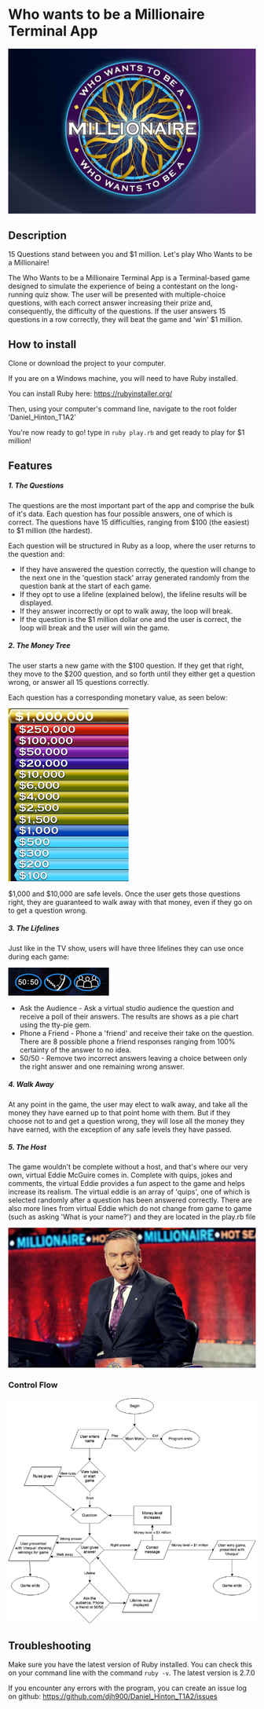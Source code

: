 # Who wants to be a Millionaire Terminal App
![wwtbam_logo](./img/logo-large.jpg)
## Description
15 Questions stand between you and $1 million. Let's play Who Wants to be a Millionaire!

The Who Wants to be a Millionaire Terminal App is a Terminal-based game designed to simulate the experience of being a contestant on the long-running quiz show. The user will be presented with multiple-choice questions, with each correct answer increasing their prize and, consequently, the difficulty of the questions. If the user answers 15 questions in a row correctly, they will beat the game and 'win' $1 million.

## How to install
Clone or download the project to your computer.

If you are on a Windows machine, you will need to have Ruby installed.

You can install Ruby here: https://rubyinstaller.org/

Then, using your computer's command line, navigate to the root folder 'Daniel_Hinton_T1A2'

You're now ready to go! type in `ruby play.rb` and get ready to play for $1 million!

## Features
##### 1. The Questions
The questions are the most important part of the app and comprise the bulk of it's data. Each question has four possible answers, one of which is correct. The questions have 15 difficulties, ranging from \$100 (the easiest) to \$1 million (the hardest). 

Each question will be structured in Ruby as a loop, where the user returns to the question and:
* If they have answered the question correctly, the question will change to the next one in the 'question stack' array generated randomly from the question bank at the start of each game.
* If they opt to use a lifeline (explained below), the lifeline results will be displayed.
* If they answer incorrectly or opt to walk away, the loop will break.
* If the question is the $1 million dollar one and the user is correct, the loop will break and the user will win the game.

##### 2. The Money Tree
The user starts a new game with the \$100 question. If they get that right, they move to the \$200 question, and so forth until they either get a question wrong, or answer all 15 questions correctly.

Each question has a corresponding monetary value, as seen below:

![money_tree](./img/money-tree.png)

\$1,000 and \$10,000 are safe levels. Once the user gets those questions right, they are guaranteed to walk away with that money, even if they go on to get a question wrong.

##### 3. The Lifelines
Just like in the TV show, users will have three lifelines they can use once during each game:

![lifelines](./img/lifelines.png)
* Ask the Audience - Ask a virtual studio audience the question and receive a poll of their answers. The results are shows as a pie chart using the tty-pie gem.
* Phone a Friend - Phone a 'friend' and receive their take on the question. There are 8 possible phone a friend responses ranging from 100% certainty of the answer to no idea.
* 50/50 - Remove two incorrect answers leaving a choice between only the right answer and one remaining wrong answer.

##### 4. Walk Away
At any point in the game, the user may elect to walk away, and take all the money they have earned up to that point home with them. But if they choose not to and get a question wrong, they will lose all the money they have earned, with the exception of any safe levels they have passed.

##### 5. The Host
The game wouldn't be complete without a host, and that's where our very own, virtual Eddie McGuire comes in. Complete with quips, jokes and comments, the virtual Eddie provides a fun aspect to the game and helps increase its realism.
The virtual eddie is an array of 'quips', one of which is selected randomly after a question has been answered correctly. There are also more lines from virtual Eddie which do not change from game to game (such as asking 'What is your name?') and they are located in the play.rb file

![eddie_mcguire](./img/eddie-mcguire.png)

### Control Flow

![flow chart](./img/flow-chart.jpg)

## Troubleshooting
Make sure you have the latest version of Ruby installed. You can check this on your command line with the command `ruby -v`. The latest version is 2.7.0

If you encounter any errors with the program, you can create an issue log on github: https://github.com/djh900/Daniel_Hinton_T1A2/issues